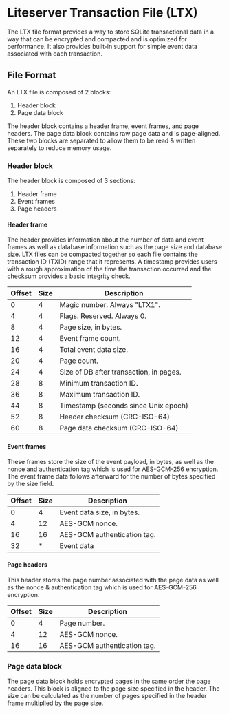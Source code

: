Liteserver Transaction File (LTX)
=================================

The LTX file format provides a way to store SQLite transactional data in
a way that can be encrypted and compacted and is optimized for performance.
It also provides built-in support for simple event data associated with each
transaction.

## File Format

An LTX file is composed of 2 blocks:

1. Header block
2. Page data block

The header block contains a header frame, event frames, and page headers. The
page data block contains raw page data and is page-aligned. These two blocks
are separated to allow them to be read & written separately to reduce memory
usage.


### Header block

The header block is composed of 3 sections:

1. Header frame
2. Event frames
3. Page headers


#### Header frame

The header provides information about the number of data and event frames as
well as database information such as the page size and database size. LTX files
can be compacted together so each file contains the transaction ID (TXID) range
that it represents. A timestamp provides users with a rough approximation of
the time the transaction occurred and the checksum provides a basic integrity
check.

| Offset | Size | Description                             |
| -------| ---- | --------------------------------------- |
| 0      | 4    | Magic number. Always "LTX1".            |
| 4      | 4    | Flags. Reserved. Always 0.              |
| 8      | 4    | Page size, in bytes.                    |
| 12     | 4    | Event frame count.                      |
| 16     | 4    | Total event data size.                  |
| 20     | 4    | Page count.                             |
| 24     | 4    | Size of DB after transaction, in pages. |
| 28     | 8    | Minimum transaction ID.                 |
| 36     | 8    | Maximum transaction ID.                 |
| 44     | 8    | Timestamp (seconds since Unix epoch)    |
| 52     | 8    | Header checksum (CRC-ISO-64)            |
| 60     | 8    | Page data checksum (CRC-ISO-64)         |


#### Event frames

These frames store the size of the event payload, in bytes, as well as the nonce
and authentication tag which is used for AES-GCM-256 encryption. The event frame
data follows afterward for the number of bytes specified by the size field.

| Offset | Size | Description                 |
| -------| ---- | --------------------------- |
| 0      | 4    | Event data size, in bytes.  |
| 4      | 12   | AES-GCM nonce.              |
| 16     | 16   | AES-GCM authentication tag. |
| 32     | *    | Event data                  |


#### Page headers

This header stores the page number associated with the page data as well as the
nonce & authentication tag which is used for AES-GCM-256 encryption.

| Offset | Size | Description                 |
| -------| ---- | --------------------------- |
| 0      | 4    | Page number.                |
| 4      | 12   | AES-GCM nonce.              |
| 16     | 16   | AES-GCM authentication tag. |



### Page data block

The page data block holds encrypted pages in the same order the page headers.
This block is aligned to the page size specified in the header. The size can
be calculated as the number of pages specified in the header frame multiplied
by the page size.
